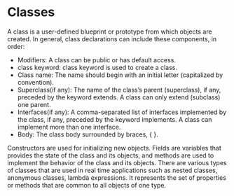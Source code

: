 # Classes

A class is a user-defined blueprint or prototype from which objects are created. In general, class declarations can
include these components, in order:

- Modifiers: A class can be public or has default access.
- class keyword: class keyword is used to create a class.
- Class name: The name should begin with an initial letter (capitalized by convention).
- Superclass(if any): The name of the class’s parent (superclass), if any, preceded by the keyword extends. A class can
  only extend (subclass) one parent.
- Interfaces(if any): A comma-separated list of interfaces implemented by the class, if any, preceded by the keyword
  implements. A class can implement more than one interface.
- Body: The class body surrounded by braces, { }.

Constructors are used for initializing new objects. Fields are variables that provides the state of the class and its
objects, and methods are used to implement the behavior of the class and its objects. There are various types of classes
that are used in real time applications such as nested classes, anonymous classes, lambda expressions. It represents the
set of properties or methods that are common to all objects of one type.
